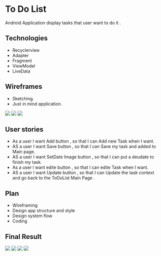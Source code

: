 # To Do List
Android Application display tasks that user want to do it .
## Technologies
- Recyclerview
- Adapter
- Fragment
- ViewModel
- LiveData

## Wireframes
- Sketching.
- Just in mind application.

![](https://github.com/noraGlowin/ToDoList/blob/master/app/src/main/res/drawable/edittask.jpeg?raw=true)
![](https://github.com/noraGlowin/ToDoList/blob/master/app/src/main/res/drawable/add.jpeg?raw=true)
![](https://github.com/noraGlowin/ToDoList/blob/master/app/src/main/res/drawable/listoftask.jpeg?raw=true)

## User stories
- As a user I want Add button , so that I can Add new Task when I want.
- AS a user I want Save button  , so that I can Save my task and added to Main page.
- AS a user I want SetDate Image button  , so that I can put a deudate to finish my task.
- As a user I want edite button , so that I can edite Task when I want.
- AS a user I want Update button  , so that I can Update the task context and go back to the ToDoList Main Page .
## Plan
- Wireframing
- Design app structure and style
- Design system flow
- Coding
## Final Result
![](https://github.com/noraGlowin/ToDoList/blob/master/app/src/main/res/drawable/one.jpg?raw=true)
![](https://github.com/noraGlowin/ToDoList/blob/master/app/src/main/res/drawable/two.jpg?raw=true)
![](https://github.com/noraGlowin/ToDoList/blob/master/app/src/main/res/drawable/three.jpg?raw=true)
![](https://github.com/noraGlowin/ToDoList/blob/master/app/src/main/res/drawable/four.jpg?raw=true)

